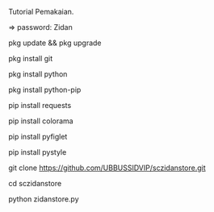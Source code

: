 Tutorial Pemakaian.

=> password: Zidan

pkg update && pkg upgrade

pkg install git

pkg install python

pkg install python-pip

pip install requests

pip install colorama

pip install pyfiglet

pip install pystyle

git clone https://github.com/UBBUSSIDVIP/sczidanstore.git

cd sczidanstore

python zidanstore.py
